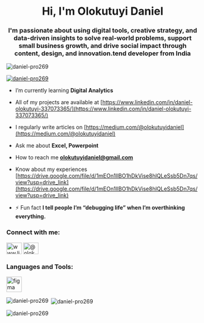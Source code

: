 <h1 align="center">Hi, I'm Olokutuyi Daniel</h1>
<h3 align="center">I'm passionate about using digital tools, creative strategy, and data-driven insights to solve real-world problems, support small business growth, and drive social impact through content, design, and innovation.tend developer from India</h3>

<p align="left"> <img src="https://komarev.com/ghpvc/?username=daniel-pro269&label=Profile%20views&color=0e75b6&style=flat" alt="daniel-pro269" /> </p>

<p align="left"> <a href="https://github.com/ryo-ma/github-profile-trophy"><img src="https://github-profile-trophy.vercel.app/?username=daniel-pro269" alt="daniel-pro269" /></a> </p>

-  I’m currently learning **Digital Analytics**

-  All of my projects are available at [https://www.linkedin.com/in/daniel-olokutuyi-337073365/](https://www.linkedin.com/in/daniel-olokutuyi-337073365/)

-  I regularly write articles on [https://medium.com/@olokutuyidaniel](https://medium.com/@olokutuyidaniel)

-  Ask me about **Excel, Powerpoint**

-  How to reach me **olokutuyidaniel@gmail.com**

-  Know about my experiences [https://drive.google.com/file/d/1mEOn1IlBO1hDkVise8hlQLeSsb5Dn7qs/view?usp=drive_link](https://drive.google.com/file/d/1mEOn1IlBO1hDkVise8hlQLeSsb5Dn7qs/view?usp=drive_link)

- ⚡ Fun fact **I tell people I’m “debugging life” when I’m overthinking everything.**

<h3 align="left">Connect with me:</h3>
<p align="left">
<a href="https://linkedin.com/in/www.linkedin.com/in/daniel-olokutuyi-337073365" target="blank"><img align="center" src="https://raw.githubusercontent.com/rahuldkjain/github-profile-readme-generator/master/src/images/icons/Social/linked-in-alt.svg" alt="www.linkedin.com/in/daniel-olokutuyi-337073365" height="30" width="40" /></a>
<a href="https://medium.com/@olokutuyidaniel" target="blank"><img align="center" src="https://raw.githubusercontent.com/rahuldkjain/github-profile-readme-generator/master/src/images/icons/Social/medium.svg" alt="@olokutuyidaniel" height="30" width="40" /></a>
</p>

<h3 align="left">Languages and Tools:</h3>
<p align="left"> <a href="https://www.figma.com/" target="_blank" rel="noreferrer"> <img src="https://www.vectorlogo.zone/logos/figma/figma-icon.svg" alt="figma" width="40" height="40"/> </a> </p>

<p><img align="left" src="https://github-readme-stats.vercel.app/api/top-langs?username=daniel-pro269&show_icons=true&locale=en&layout=compact" alt="daniel-pro269" /></p>

<p>&nbsp;<img align="center" src="https://github-readme-stats.vercel.app/api?username=daniel-pro269&show_icons=true&locale=en" alt="daniel-pro269" /></p>

<p><img align="center" src="https://github-readme-streak-stats.herokuapp.com/?user=daniel-pro269&" alt="daniel-pro269" /></p>
